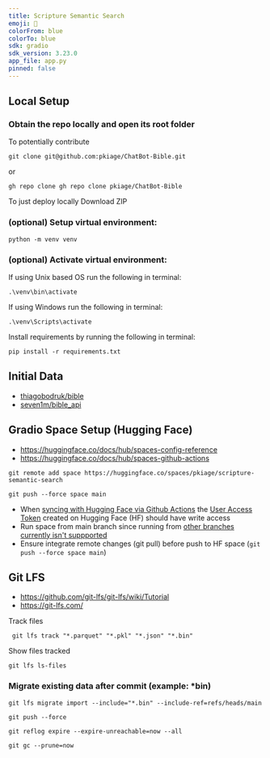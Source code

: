 ```yaml
---
title: Scripture Semantic Search
emoji: 📖
colorFrom: blue
colorTo: blue
sdk: gradio
sdk_version: 3.23.0
app_file: app.py
pinned: false
---
```



## Local Setup
### Obtain the repo locally and open its root folder
To potentially contribute
```shell
git clone git@github.com:pkiage/ChatBot-Bible.git
```
or
```shell
gh repo clone gh repo clone pkiage/ChatBot-Bible
```

To just deploy locally
Download ZIP

### (optional) Setup virtual environment:
```shell
python -m venv venv
```

### (optional) Activate virtual environment:
If using Unix based OS run the following in terminal:

```shell
.\venv\bin\activate
```

If using Windows run the following in terminal:

```shell
.\venv\Scripts\activate
```

Install requirements by running the following in terminal:

```shell
pip install -r requirements.txt
```

## Initial Data 
- [thiagobodruk/bible](https://github.com/thiagobodruk/bible)
- [seven1m/bible_api](https://github.com/seven1m/bible_api)

## Gradio Space Setup (Hugging Face)

- https://huggingface.co/docs/hub/spaces-config-reference
- https://huggingface.co/docs/hub/spaces-github-actions

```shell
git remote add space https://huggingface.co/spaces/pkiage/scripture-semantic-search

git push --force space main
```
- When [syncing with Hugging Face via Github Actions](https://huggingface.co/docs/hub/spaces-github-actions) the [User Access Token](https://huggingface.co/docs/hub/security-tokens) created on Hugging Face (HF) should have write access
- Run space from main branch since running from [other branches currently isn't suppported](https://discuss.huggingface.co/t/is-it-possible-to-run-apps-off-of-non-main-branches-in-a-space/18086)
- Ensure integrate remote changes (git pull) before push to HF space (```git push --force space main```)

## Git LFS
- https://github.com/git-lfs/git-lfs/wiki/Tutorial
- https://git-lfs.com/

Track files
```shell
 git lfs track "*.parquet" "*.pkl" "*.json" "*.bin"
 ```


Show files tracked
```shell
git lfs ls-files
```

 ### Migrate existing data after commit (example: *bin)

 ```shell
 git lfs migrate import --include="*.bin" --include-ref=refs/heads/main

 git push --force

 git reflog expire --expire-unreachable=now --all

git gc --prune=now
 ```